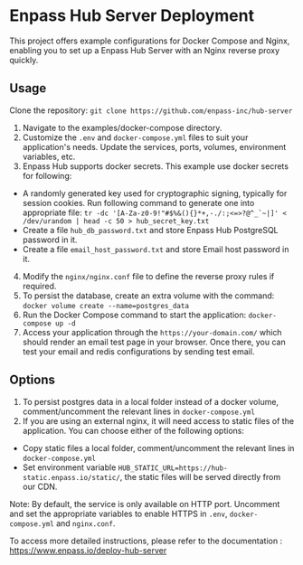 # Enpass Hub Server Deployment #

This project offers example configurations for Docker Compose and Nginx, enabling you to set up a Enpass Hub Server with an Nginx reverse proxy quickly. 

## Usage ##

Clone the repository: ``` git clone https://github.com/enpass-inc/hub-server ```

1. Navigate to the examples/docker-compose directory.
2. Customize the ``` .env ``` and ``` docker-compose.yml ``` files to suit your application's needs. Update
the services, ports, volumes, environment variables, etc.
3. Enpass Hub supports docker secrets. This example use docker secrets for following:
- A randomly generated key used for cryptographic signing, typically for session cookies. Run following command to generate one into appropriate file:
``` tr -dc '[A-Za-z0-9!"#$%&(){}*+,-./:;<=>?@^_`~|]' < /dev/urandom | head -c 50 > hub_secret_key.txt ```
- Create a file ```hub_db_password.txt``` and store Enpass Hub PostgreSQL password in it.
- Create a file ```email_host_password.txt``` and store Email host password in it.

4. Modify the ``` nginx/nginx.conf ``` file to define the reverse proxy rules if required. 
5. To persist the database, create an extra volume with the command: ``` docker volume create --name=postgres_data ```
6. Run the Docker Compose command to start the application: ``` docker-compose up -d ```
7. Access your application through the ``` https://your-domain.com/ ``` which should render an email test page in your browser. Once there, you can test your email and redis configurations by sending test email.

## Options ##

1. To persist postgres data in a local folder instead of a docker volume, comment/uncomment the relevant lines in ``` docker-compose.yml ```
2. If you are using an external nginx, it will need access to static files of the application. You can choose either of the following options: 
- Copy static files a local folder, comment/uncomment the relevant lines in ``` docker-compose.yml ```
- Set environment variable ``` HUB_STATIC_URL=https://hub-static.enpass.io/static/ ```, the static files will be served directly from our CDN.

Note: By default, the service is only available on HTTP port. Uncomment and set the appropriate variables to enable HTTPS in ``` .env ```, ``` docker-compose.yml ``` and ``` nginx.conf ```.

To access more detailed instructions, please refer to the documentation : https://www.enpass.io/deploy-hub-server
